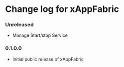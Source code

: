 # Change log for xAppFabric

### Unreleased
 * Manage Start/stop Service

### 0.1.0.0

* Initial public release of xAppFabric


